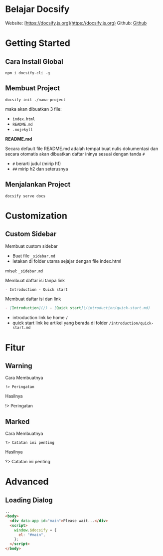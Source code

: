 # Belajar Docsify

Website: [https://docsify.js.org](https://docsify.js.org)
Github: [Github](https://github.com/docsifyjs/docsify)

# Getting Started

## Cara Install Global

```
npm i docsify-cli -g
```

## Membuat Project

```
docsify init ./nama-project
```

maka akan dibuatkan 3 file:

- `index.html`
- `README.md`
- `.nojekyll`

**README.md**

Secara default file README.md adalah tempat buat nulis dokumentasi dan secara otomatis akan dibuatkan daftar ininya sesuai dengan tanda `#`

- `#` berarti judul (mirip h1)
- `##` mirip h2 dan seterusnya

## Menjalankan Project

```
docsify serve docs
```

# Customization

## Custom Sidebar

Membuat custom sidebar

- Buat file `_sidebar.md`
- letakan di folder utama sejajar dengan file index.html

misal: `_sidebar.md`

Membuat daftar isi tanpa link

```markdown
- Introduction - Quick start
```

Membuat daftar isi dan link

```markdown
- [Introduction](/) - [Quick start](/introduction/quick-start.md)
```

- introduction link ke home `/`
- quick start link ke artikel yang berada di folder `/introduction/quick-start.md`

# Fitur

## Warning

Cara Membuatnya

```
!> Peringatan
```

Hasilnya

!> Peringatan

## Marked

Cara Membuatnya

```
?> Catatan ini penting
```

Hasilnya

?> Catatan ini penting

# Advanced

## Loading Dialog

```html
..
<body>
  <div data-app id="main">Please wait...</div>
  <script>
    window.$docsify = {
      el: "#main",
    };
  </script>
</body>
```
